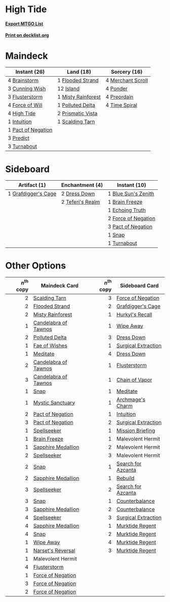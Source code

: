 # High Tide

#### [Export MTGO List](../collection/High%20Tide/High%20Tide.txt)
#### [Print on decklist.org](http://decklist.org/?deckmain=4%09Brainstorm%0A3%09Cunning%20Wish%0A1%09Flooded%20Strand%0A3%09Flusterstorm%0A4%09Force%20of%20Will%0A4%09High%20Tide%0A1%09Intuition%0A12%09Island%0A4%09Merchant%20Scroll%0A1%09Misty%20Rainforest%0A1%09Pact%20of%20Negation%0A1%09Polluted%20Delta%0A4%09Ponder%0A3%09Predict%0A4%09Preordain%0A2%09Prismatic%20Vista%0A1%09Scalding%20Tarn%0A4%09Time%20Spiral%0A3%09Turnabout&deckside=1%09Blue%20Sun's%20Zenith%0A1%09Brain%20Freeze%0A2%09Dress%20Down%0A1%09Echoing%20Truth%0A2%09Force%20of%20Negation%0A1%09Grafdigger's%20Cage%0A3%09Pact%20of%20Negation%0A1%09Snap%0A2%09Teferi's%20Realm%0A1%09Turnabout)
# Maindeck

|                                        Instant (26)                                         |                                          Land (18)                                          |                                       Sorcery (16)                                        |
|---------------------------------------------------------------------------------------------|---------------------------------------------------------------------------------------------|-------------------------------------------------------------------------------------------|
|4 [Brainstorm](http://gatherer.wizards.com/Pages/Card/Details.aspx?multiverseid=3897)        |1 [Flooded Strand](http://gatherer.wizards.com/Pages/Card/Details.aspx?multiverseid=405098)  |4 [Merchant Scroll](http://gatherer.wizards.com/Pages/Card/Details.aspx?multiverseid=45275)|
|3 [Cunning Wish](http://gatherer.wizards.com/Pages/Card/Details.aspx?multiverseid=34400)     |12 [Island](http://gatherer.wizards.com/Pages/Card/Details.aspx?multiverseid=439857)         |4 [Ponder](http://gatherer.wizards.com/Pages/Card/Details.aspx?multiverseid=451051)        |
|3 [Flusterstorm](http://gatherer.wizards.com/Pages/Card/Details.aspx?multiverseid=228255)    |1 [Misty Rainforest](http://gatherer.wizards.com/Pages/Card/Details.aspx?multiverseid=405102)|4 [Preordain](http://gatherer.wizards.com/Pages/Card/Details.aspx?multiverseid=405347)     |
|4 [Force of Will](http://gatherer.wizards.com/Pages/Card/Details.aspx?multiverseid=3107)     |1 [Polluted Delta](http://gatherer.wizards.com/Pages/Card/Details.aspx?multiverseid=405104)  |4 [Time Spiral](http://gatherer.wizards.com/Pages/Card/Details.aspx?multiverseid=10423)    |
|4 [High Tide](http://gatherer.wizards.com/Pages/Card/Details.aspx?multiverseid=1873)         |2 [Prismatic Vista](http://gatherer.wizards.com/Pages/Card/Details.aspx?multiverseid=464193) |                                                                                           |
|1 [Intuition](http://gatherer.wizards.com/Pages/Card/Details.aspx?multiverseid=4707)         |1 [Scalding Tarn](http://gatherer.wizards.com/Pages/Card/Details.aspx?multiverseid=405107)   |                                                                                           |
|1 [Pact of Negation](http://gatherer.wizards.com/Pages/Card/Details.aspx?multiverseid=442057)|                                                                                             |                                                                                           |
|3 [Predict](http://gatherer.wizards.com/Pages/Card/Details.aspx?multiverseid=451053)         |                                                                                             |                                                                                           |
|3 [Turnabout](http://gatherer.wizards.com/Pages/Card/Details.aspx?multiverseid=5728)         |                                                                                             |                                                                                           |


# Sideboard

|                                         Artifact (1)                                         |                                     Enchantment (4)                                     |                                         Instant (10)                                         |
|----------------------------------------------------------------------------------------------|-----------------------------------------------------------------------------------------|----------------------------------------------------------------------------------------------|
|1 [Grafdigger's Cage](http://gatherer.wizards.com/Pages/Card/Details.aspx?multiverseid=278452)|2 [Dress Down](http://gatherer.wizards.com/Pages/Card/Details.aspx?multiverseid=522115)  |1 [Blue Sun's Zenith](http://gatherer.wizards.com/Pages/Card/Details.aspx?multiverseid=442033)|
|                                                                                              |2 [Teferi's Realm](http://gatherer.wizards.com/Pages/Card/Details.aspx?multiverseid=3651)|1 [Brain Freeze](http://gatherer.wizards.com/Pages/Card/Details.aspx?multiverseid=47599)      |
|                                                                                              |                                                                                         |1 [Echoing Truth](http://gatherer.wizards.com/Pages/Card/Details.aspx?multiverseid=405212)    |
|                                                                                              |                                                                                         |2 [Force of Negation](http://gatherer.wizards.com/Pages/Card/Details.aspx?multiverseid=464001)|
|                                                                                              |                                                                                         |3 [Pact of Negation](http://gatherer.wizards.com/Pages/Card/Details.aspx?multiverseid=442057) |
|                                                                                              |                                                                                         |1 [Snap](http://gatherer.wizards.com/Pages/Card/Details.aspx?multiverseid=426582)             |
|                                                                                              |                                                                                         |1 [Turnabout](http://gatherer.wizards.com/Pages/Card/Details.aspx?multiverseid=5728)          |


# Other Options

|*n*<sup>th</sup> copy|                                        Maindeck Card                                        |*n*<sup>th</sup> copy|                                        Sideboard Card                                        |
|--------------------:|---------------------------------------------------------------------------------------------|--------------------:|----------------------------------------------------------------------------------------------|
|                    2|[Scalding Tarn](http://gatherer.wizards.com/Pages/Card/Details.aspx?multiverseid=405107)     |                    3|[Force of Negation](http://gatherer.wizards.com/Pages/Card/Details.aspx?multiverseid=464001)  |
|                    2|[Flooded Strand](http://gatherer.wizards.com/Pages/Card/Details.aspx?multiverseid=405098)    |                    2|[Grafdigger's Cage](http://gatherer.wizards.com/Pages/Card/Details.aspx?multiverseid=278452)  |
|                    2|[Misty Rainforest](http://gatherer.wizards.com/Pages/Card/Details.aspx?multiverseid=405102)  |                    1|[Hurkyl's Recall](http://gatherer.wizards.com/Pages/Card/Details.aspx?multiverseid=135260)    |
|                    1|[Candelabra of Tawnos](http://gatherer.wizards.com/Pages/Card/Details.aspx?multiverseid=999) |                    1|[Wipe Away](http://gatherer.wizards.com/Pages/Card/Details.aspx?multiverseid=118911)          |
|                    2|[Polluted Delta](http://gatherer.wizards.com/Pages/Card/Details.aspx?multiverseid=405104)    |                    3|[Dress Down](http://gatherer.wizards.com/Pages/Card/Details.aspx?multiverseid=522115)         |
|                    1|[Fae of Wishes](http://gatherer.wizards.com/Pages/Card/Details.aspx?multiverseid=473006)     |                    1|[Surgical Extraction](http://gatherer.wizards.com/Pages/Card/Details.aspx?multiverseid=397706)|
|                    1|[Meditate](http://gatherer.wizards.com/Pages/Card/Details.aspx?multiverseid=4713)            |                    4|[Dress Down](http://gatherer.wizards.com/Pages/Card/Details.aspx?multiverseid=522115)         |
|                    2|[Candelabra of Tawnos](http://gatherer.wizards.com/Pages/Card/Details.aspx?multiverseid=999) |                    1|[Flusterstorm](http://gatherer.wizards.com/Pages/Card/Details.aspx?multiverseid=228255)       |
|                    3|[Candelabra of Tawnos](http://gatherer.wizards.com/Pages/Card/Details.aspx?multiverseid=999) |                    1|[Chain of Vapor](http://gatherer.wizards.com/Pages/Card/Details.aspx?multiverseid=420701)     |
|                    1|[Snap](http://gatherer.wizards.com/Pages/Card/Details.aspx?multiverseid=426582)              |                    1|[Meditate](http://gatherer.wizards.com/Pages/Card/Details.aspx?multiverseid=4713)             |
|                    1|[Mystic Sanctuary](http://gatherer.wizards.com/Pages/Card/Details.aspx?multiverseid=473209)  |                    1|[Archmage's Charm](http://gatherer.wizards.com/Pages/Card/Details.aspx?multiverseid=463989)   |
|                    2|[Pact of Negation](http://gatherer.wizards.com/Pages/Card/Details.aspx?multiverseid=442057)  |                    1|[Intuition](http://gatherer.wizards.com/Pages/Card/Details.aspx?multiverseid=4707)            |
|                    3|[Pact of Negation](http://gatherer.wizards.com/Pages/Card/Details.aspx?multiverseid=442057)  |                    2|[Surgical Extraction](http://gatherer.wizards.com/Pages/Card/Details.aspx?multiverseid=397706)|
|                    1|[Spellseeker](http://gatherer.wizards.com/Pages/Card/Details.aspx?multiverseid=446009)       |                    1|[Mission Briefing](http://gatherer.wizards.com/Pages/Card/Details.aspx?multiverseid=452794)   |
|                    1|[Brain Freeze](http://gatherer.wizards.com/Pages/Card/Details.aspx?multiverseid=47599)       |                    1|Malevolent Hermit                                                                             |
|                    1|[Sapphire Medallion](http://gatherer.wizards.com/Pages/Card/Details.aspx?multiverseid=389662)|                    2|Malevolent Hermit                                                                             |
|                    2|[Spellseeker](http://gatherer.wizards.com/Pages/Card/Details.aspx?multiverseid=446009)       |                    3|Malevolent Hermit                                                                             |
|                    2|[Snap](http://gatherer.wizards.com/Pages/Card/Details.aspx?multiverseid=426582)              |                    1|[Search for Azcanta](http://gatherer.wizards.com/Pages/Card/Details.aspx?multiverseid=435226) |
|                    2|[Sapphire Medallion](http://gatherer.wizards.com/Pages/Card/Details.aspx?multiverseid=389662)|                    1|[Rebuild](http://gatherer.wizards.com/Pages/Card/Details.aspx?multiverseid=464015)            |
|                    3|[Spellseeker](http://gatherer.wizards.com/Pages/Card/Details.aspx?multiverseid=446009)       |                    2|[Search for Azcanta](http://gatherer.wizards.com/Pages/Card/Details.aspx?multiverseid=435226) |
|                    3|[Snap](http://gatherer.wizards.com/Pages/Card/Details.aspx?multiverseid=426582)              |                    1|[Counterbalance](http://gatherer.wizards.com/Pages/Card/Details.aspx?multiverseid=121159)     |
|                    3|[Sapphire Medallion](http://gatherer.wizards.com/Pages/Card/Details.aspx?multiverseid=389662)|                    2|[Counterbalance](http://gatherer.wizards.com/Pages/Card/Details.aspx?multiverseid=121159)     |
|                    4|[Spellseeker](http://gatherer.wizards.com/Pages/Card/Details.aspx?multiverseid=446009)       |                    3|[Surgical Extraction](http://gatherer.wizards.com/Pages/Card/Details.aspx?multiverseid=397706)|
|                    4|[Sapphire Medallion](http://gatherer.wizards.com/Pages/Card/Details.aspx?multiverseid=389662)|                    1|[Murktide Regent](http://gatherer.wizards.com/Pages/Card/Details.aspx?multiverseid=522128)    |
|                    4|[Snap](http://gatherer.wizards.com/Pages/Card/Details.aspx?multiverseid=426582)              |                    2|[Murktide Regent](http://gatherer.wizards.com/Pages/Card/Details.aspx?multiverseid=522128)    |
|                    1|[Wipe Away](http://gatherer.wizards.com/Pages/Card/Details.aspx?multiverseid=118911)         |                    4|[Murktide Regent](http://gatherer.wizards.com/Pages/Card/Details.aspx?multiverseid=522128)    |
|                    1|[Narset's Reversal](http://gatherer.wizards.com/Pages/Card/Details.aspx?multiverseid=460989) |                    3|[Murktide Regent](http://gatherer.wizards.com/Pages/Card/Details.aspx?multiverseid=522128)    |
|                    1|Malevolent Hermit                                                                            |                     |                                                                                              |
|                    4|[Flusterstorm](http://gatherer.wizards.com/Pages/Card/Details.aspx?multiverseid=228255)      |                     |                                                                                              |
|                    1|[Force of Negation](http://gatherer.wizards.com/Pages/Card/Details.aspx?multiverseid=464001) |                     |                                                                                              |
|                    3|[Force of Negation](http://gatherer.wizards.com/Pages/Card/Details.aspx?multiverseid=464001) |                     |                                                                                              |
|                    2|[Force of Negation](http://gatherer.wizards.com/Pages/Card/Details.aspx?multiverseid=464001) |                     |                                                                                              |

